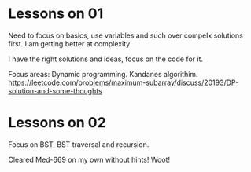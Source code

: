 # Lessons on 01

Need to focus on basics, use variables and such over compelx solutions first. I am getting better at complexity

I have the right solutions and ideas, focus on the code for it.

Focus areas: Dynamic programming. Kandanes algorithim.   
https://leetcode.com/problems/maximum-subarray/discuss/20193/DP-solution-and-some-thoughts

# Lessons on 02

Focus on BST, BST traversal and recursion. 

 Cleared Med-669 on my own without hints! Woot! 